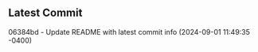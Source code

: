 
## Latest Commit
06384bd - Update README with latest commit info (2024-09-01 11:49:35 -0400) <Yunxi-Zhou>

